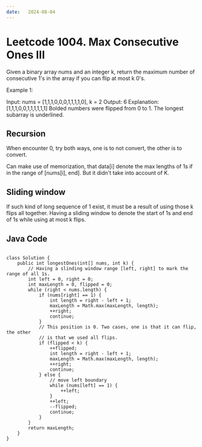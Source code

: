 ```yaml
---
date:   2024-08-04
---
```


# Leetcode 1004. Max Consecutive Ones III

Given a binary array nums and an integer k, return the maximum number of consecutive 1's in the array if you can flip at most k 0's.

Example 1:

Input: nums = [1,1,1,0,0,0,1,1,1,1,0], k = 2
Output: 6
Explanation: [1,1,1,0,0,1,1,1,1,1,1]
Bolded numbers were flipped from 0 to 1. The longest subarray is underlined.

## Recursion
When encounter 0, try both ways, one is to not convert, the other is to convert.

Can make use of memorization, that data[i] denote the max lengths of 1s if in the range of 
[nums[i], end]. But it didn't take into account of K.

## Sliding window
If such kind of long sequence of 1 exist, it must be a result of using those k flips all together.
Having a sliding window to denote the start of 1s and end of 1s while using at most k flips.

## Java Code
<pre>
<code>
class Solution {
    public int longestOnes(int[] nums, int k) {
        // Having a slinding window range [left, right] to mark the range of all 1s.
        int left = 0, right = 0;
        int maxLength = 0, flipped = 0;
        while (right < nums.length) {
            if (nums[right] == 1) {
                int length = right - left + 1;
                maxLength = Math.max(maxLength, length);
                ++right;
                continue;
            }
            // This position is 0. Two cases, one is that it can flip, the other
            // is that we used all flips.
            if (flipped < k) {
                ++flipped;
                int length = right - left + 1;
                maxLength = Math.max(maxLength, length);
                ++right;
                continue;
            } else {
                // move left boundary
                while (nums[left] == 1) {
                    ++left;
                }
                ++left;
                --flipped;
                continue;
            }
        }
        return maxLength;
    }
}
</code>
</pre>

